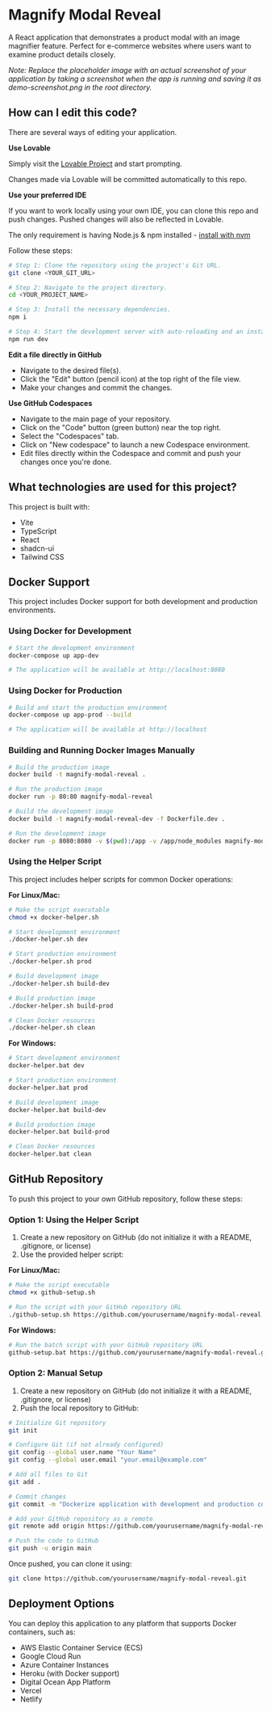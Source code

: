 # Magnify Modal Reveal

A React application that demonstrates a product modal with an image magnifier feature. Perfect for e-commerce websites where users want to examine product details closely.

*Note: Replace the placeholder image with an actual screenshot of your application by taking a screenshot when the app is running and saving it as demo-screenshot.png in the root directory.*

## How can I edit this code?

There are several ways of editing your application.

**Use Lovable**

Simply visit the [Lovable Project](https://lovable.dev/projects/007f22b4-c1b2-4c75-94e9-d117db2c50e7) and start prompting.

Changes made via Lovable will be committed automatically to this repo.

**Use your preferred IDE**

If you want to work locally using your own IDE, you can clone this repo and push changes. Pushed changes will also be reflected in Lovable.

The only requirement is having Node.js & npm installed - [install with nvm](https://github.com/nvm-sh/nvm#installing-and-updating)

Follow these steps:

```sh
# Step 1: Clone the repository using the project's Git URL.
git clone <YOUR_GIT_URL>

# Step 2: Navigate to the project directory.
cd <YOUR_PROJECT_NAME>

# Step 3: Install the necessary dependencies.
npm i

# Step 4: Start the development server with auto-reloading and an instant preview.
npm run dev
```

**Edit a file directly in GitHub**

- Navigate to the desired file(s).
- Click the "Edit" button (pencil icon) at the top right of the file view.
- Make your changes and commit the changes.

**Use GitHub Codespaces**

- Navigate to the main page of your repository.
- Click on the "Code" button (green button) near the top right.
- Select the "Codespaces" tab.
- Click on "New codespace" to launch a new Codespace environment.
- Edit files directly within the Codespace and commit and push your changes once you're done.

## What technologies are used for this project?

This project is built with:

- Vite
- TypeScript
- React
- shadcn-ui
- Tailwind CSS

## Docker Support

This project includes Docker support for both development and production environments.

### Using Docker for Development

```sh
# Start the development environment
docker-compose up app-dev

# The application will be available at http://localhost:8080
```

### Using Docker for Production

```sh
# Build and start the production environment
docker-compose up app-prod --build

# The application will be available at http://localhost
```

### Building and Running Docker Images Manually

```sh
# Build the production image
docker build -t magnify-modal-reveal .

# Run the production image
docker run -p 80:80 magnify-modal-reveal

# Build the development image
docker build -t magnify-modal-reveal-dev -f Dockerfile.dev .

# Run the development image
docker run -p 8080:8080 -v $(pwd):/app -v /app/node_modules magnify-modal-reveal-dev
```

### Using the Helper Script

This project includes helper scripts for common Docker operations:

**For Linux/Mac:**
```sh
# Make the script executable
chmod +x docker-helper.sh

# Start development environment
./docker-helper.sh dev

# Start production environment
./docker-helper.sh prod

# Build development image
./docker-helper.sh build-dev

# Build production image
./docker-helper.sh build-prod

# Clean Docker resources
./docker-helper.sh clean
```

**For Windows:**
```sh
# Start development environment
docker-helper.bat dev

# Start production environment
docker-helper.bat prod

# Build development image
docker-helper.bat build-dev

# Build production image
docker-helper.bat build-prod

# Clean Docker resources
docker-helper.bat clean
```

## GitHub Repository

To push this project to your own GitHub repository, follow these steps:

### Option 1: Using the Helper Script

1. Create a new repository on GitHub (do not initialize it with a README, .gitignore, or license)
2. Use the provided helper script:

**For Linux/Mac:**
```sh
# Make the script executable
chmod +x github-setup.sh

# Run the script with your GitHub repository URL
./github-setup.sh https://github.com/yourusername/magnify-modal-reveal.git
```

**For Windows:**
```sh
# Run the batch script with your GitHub repository URL
github-setup.bat https://github.com/yourusername/magnify-modal-reveal.git
```

### Option 2: Manual Setup

1. Create a new repository on GitHub (do not initialize it with a README, .gitignore, or license)
2. Push the local repository to GitHub:

```sh
# Initialize Git repository
git init

# Configure Git (if not already configured)
git config --global user.name "Your Name"
git config --global user.email "your.email@example.com"

# Add all files to Git
git add .

# Commit changes
git commit -m "Dockerize application with development and production configurations"

# Add your GitHub repository as a remote
git remote add origin https://github.com/yourusername/magnify-modal-reveal.git

# Push the code to GitHub
git push -u origin main
```

Once pushed, you can clone it using:

```sh
git clone https://github.com/yourusername/magnify-modal-reveal.git
```

## Deployment Options

You can deploy this application to any platform that supports Docker containers, such as:

- AWS Elastic Container Service (ECS)
- Google Cloud Run
- Azure Container Instances
- Heroku (with Docker support)
- Digital Ocean App Platform
- Vercel
- Netlify

